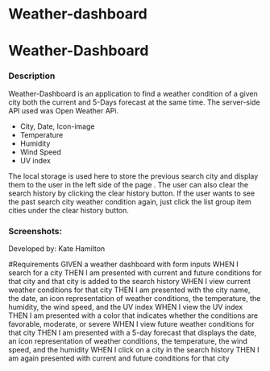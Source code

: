 # Weather-dashboard


# Weather-Dashboard
### Description
Weather-Dashboard is an application to find a weather condition of a given city both the current and 5-Days forecast at the same time.
The server-side API used was Open Weather APi.


- City, Date, Icon-image
- Temperature
- Humidity
- Wind Speed
- UV index


The local storage is used here to store the previous search city and display them to the user in the left side of the page . The user can also clear the search history by clicking the clear history button.
If the user wants to see the past search city weather condition again, just click the list group item cities under the clear history button.



### Screenshots:




Developed by: Kate Hamilton 



#Requirements 
GIVEN a weather dashboard with form inputs
WHEN I search for a city
THEN I am presented with current and future conditions for that city and that city is added to the search history
WHEN I view current weather conditions for that city
THEN I am presented with the city name, the date, an icon representation of weather conditions, the temperature, the humidity, the wind speed, and the UV index
WHEN I view the UV index
THEN I am presented with a color that indicates whether the conditions are favorable, moderate, or severe
WHEN I view future weather conditions for that city
THEN I am presented with a 5-day forecast that displays the date, an icon representation of weather conditions, the temperature, the wind speed, and the humidity
WHEN I click on a city in the search history
THEN I am again presented with current and future conditions for that city